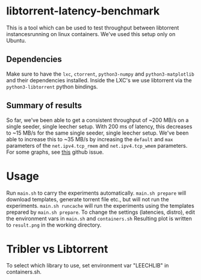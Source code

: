 # libtorrent-latency-benchmark

This is a tool which can be used to test throughput between libtorrent instancesrunning on linux containers. We've used this setup only on Ubuntu.

## Dependencies

Make sure to have the `lxc`, `ctorrent`, `python3-numpy` and `python3-matplotlib` and their dependencies installed. Inside the LXC's we use libtorrent via the `python3-libtorrent` python bindings.

## Summary of results

So far, we've been able to get a consistent throughput of ~200 MB/s on a single seeder, single leecher setup. With 200 ms of latency, this decreases to ~15 MB/s for the same single seeder, single leecher setup. We've been able to increase this to ~35 MB/s by increasing the `default` and `max` parameters of the `net.ipv4.tcp_rmem` and `net.ipv4.tcp_wmem` parameters. For some graphs, see [this](https://github.com/Tribler/tribler/issues/2620) github issue.

# Usage

Run `main.sh` to carry the experiments automatically.
`main.sh prepare` will download templates, generate torrent file etc., but will not run the experiments.
`main.sh runcache` will run the experiments using the templates prepared by `main.sh prepare`.
To change the settings (latencies, distro), edit the environment vars in `main.sh` and `containers.sh`
Resulting plot is written to `result.png` in the working directory.

# Tribler vs Libtorrent
To select which library to use, set environment var "LEECHLIB" in containers.sh.
